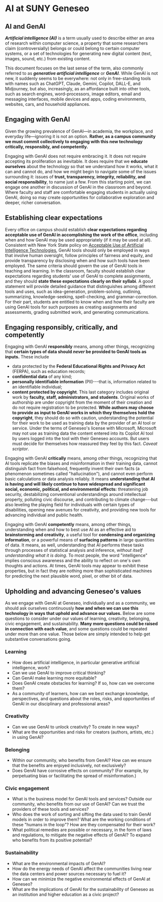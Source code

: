 # AI at SUNY Geneseo

## AI and GenAI

***Artificial intelligence (AI)*** is a term usually used to describe either an area of research within computer science, a property that some researchers claim (controversially) belongs or could belong to certain computer systems, or a set of technologies for generating new digital content (text, images, sound, etc.) from existing content.

This document focuses on the last sense of the term, also commonly referred to as ***generative artificial intelligence*** or ***GenAI***. While GenAI is not new, it suddenly seems to be everywhere: not only in free-standing tools with names such as ChatGPT, Claude, Gemini, Copilot, DALL-E, and Midjourney, but also, increasingly, as an affordance built into other tools, such as search engines, word-processors, image editors, email and messaging interfaces, mobile devices and apps, coding environments, websites, cars, and household appliances.

## Engaging with GenAI

Given the growing prevalence of GenAI&mdash;in academia, the workplace, and everyday life&mdash;ignoring it is not an option. **Rather, as a campus community we must commit collectively to engaging with this new technology critically, responsibly, and competently.**

Engaging with GenAI does not require embracing it. It does not require accepting its proliferation as inevitable. It does require that we **educate ourselves** about the technology so that we understand how it works, what it can and cannot do, and how we might begin to navigate some of the issues surrounding it: issues of **trust, transparency, integrity, reliability, and social responsibility**, to name just a few. From this starting point, we can engage one another in discussion of GenAI in the classroom and beyond. Where faculty and staff are comfortable engaging students in actually using GenAI, doing so may create opportunities for collaborative exploration and deeper, richer conversation.

## Establishing clear expectations

Every office on campus should establish **clear expectations regarding acceptable use of GenAI in accomplishing the work of the office**, including when and how GenAI may be used appropriately (if it may be used at all). Consistent with New York State policy on [Acceptable Use of Artificial Intelligence Technologies](https://its.ny.gov/system/files/documents/2025/03/nys-p24-001-acceptable-use-of-artificial-intelligence-technologies.pdf), GenAI tools should only be employed in ways that involve human oversight, follow principles of fairness and equity, and provide transparency by disclosing when and how such tools have been employed. The same criteria should govern the use of GenAI tools in teaching and learning. In the classroom, faculty should establish clear expectations regarding students' use of GenAI to complete assignments, and they should **state these expectations clearly on their syllabi**. A good statement will provide detailed guidance that distinguishes among different tools and uses, such as idea-generation, problem-solving, outlining, summarizing, knowledge-seeking, spell-checking, and grammar-correction. For their part, students are entitled to know when and how their faculty are using GenAI tools for such purposes as creating assignments and assessments, grading submitted work, and generating communications.

## Engaging responsibly, critically, and competently

Engaging with GenAI **responsibly** means, among other things, recognizing that **certain types of data should *never* be provided to GenAI tools as inputs.** These include

-   data protected by the **Federal Educational Rights and Privacy Act** (FERPA), such as education records;
-   **confidential data** of any kind;
-   **personally identifiable information** (PII)---that is, information related to an identifiable individual;
-   **content protected by copyright**. This last category includes original work by **faculty, staff, administrators, and students**. Original works of authorship are under copyright from the moment of their creation and do not require registration to be protected. **While authors may choose to provide as input to GenAI works in which they themselves hold the copyright**, they should do so with caution, understanding the potential for their work to be used as training data by the provider of an AI tool or service. Under the terms of Geneseo's license with Microsoft, Microsoft may not use as training data the content entered into its Copilot AI tool by users logged into the tool with their Geneseo accounts. But users must decide for themselves how reassured they feel by this fact. *Caveat scriptor*.

Engaging with GenAI **critically** means, among other things, recognizing that AI tools replicate the biases and misinformation in their training data, cannot distinguish fact from falsehood, frequently invent their own facts (a phenomenon sometimes called "hallucination"), and cannot even perform basic calculations or data analysis reliably. It means **understanding that AI is having and will likely continue to have widespread and significant social, economic, political, and environmental effects:** threatening job security, destabilizing conventional understandings around intellectual property, polluting civic discourse, and contributing to climate change---but also leveling the playing field for individuals with certain types of disabilities, opening new avenues for creativity, and providing new tools for advancing individual and public health.

Engaging with GenAI **competently** means, among other things, understanding when and how to best use AI as an effective aid to **brainstorming and creativity**, a useful tool for **condensing and organizing information**, or a powerful means of **surfacing patterns** in large quantities of data. It means, as well, understanding that AI performs these tasks through processes of statistical analysis and inference, *without itself understanding what it is doing*. To most people, the word "intelligence" implies conscious awareness and the ability to reflect on one's own thoughts and actions. At times, GenAI tools may appear to exhibit these properties, but in fact they are nothing more than sophisticated machines for predicting the next plausible word, pixel, or other bit of data.

## Upholding and advancing Geneseo's values

As we engage with GenAI at Geneseo, individually and as a community, we should ask ourselves continuously **how and when we can use this technology in ways that uphold and advance our values.** Below are some questions to consider under our values of learning, creativity, belonging, civic engagement, and sustainability. **Many more questions could be raised in connection with each value**, and some questions could be repeated under more than one value. Those below are simply intended to help get substantive conversations going.

### Learning

-   How does artificial intelligence, in particular generative artificial intelligence, work?
-   Can we use GenAI to improve critical thinking?
-   Can GenAI make learning more equitable?
-   Does GenAI create obstacles for learning? If so, how can we overcome them?
-   As a community of learners, how can we best exchange knowledge, perspectives, and questions about the roles, risks, and opportunities of GenAI in our disciplinary and professional areas?

### Creativity

-   Can we use GenAI to unlock creativity? To create in new ways?
-   What are the opportunities and risks for creators (authors, artists, etc.) in using GenAI?

### Belonging

-   Within our community, who benefits from GenAI? How can we ensure that the benefits are enjoyed inclusively, not exclusively?
-   Does GenAI have corrosive effects on community? (For example, by perpetuating bias or facilitating the spread of misinformation.)

### Civic engagement

-   What is the business model for GenAI tools and services? Outside our community, who benefits from our use of GenAI? Can we trust the providers of these tools and services?
-   Who does the work of sorting and sifting the data used to train GenAI models in order to improve them? What are the working conditions of these "humans in the loop"? How are they compensated for their work?
-   What political remedies are possible or necessary, in the form of laws and regulations, to mitigate the negative effects of GenAI? To expand who benefits from its positive potential?

### Sustainability

-   What are the environmental impacts of GenAI?
-   How do the energy needs of GenAI affect the communities living near the data centers and power sources necessary to fuel it?
-   How can we minimize the negative environmental effects of GenAI at Geneseo?
-   What are the implications of GenAI for the sustainability of Geneseo as an institution and higher education as a civic project?